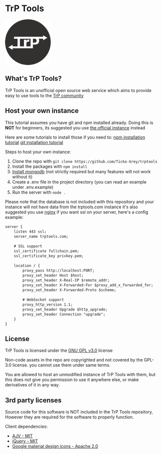 # TrP Tools
<img src="https://raw.githubusercontent.com/Ticko-Grey/trptools/master/Content/SiteContent/icon.png" alt="drawing" width="150"/>

## What's TrP Tools?
TrP Tools is an unofficial open source web service which aims to provide easy to use tools to the [TrP community](https://www.roblox.com/groups/4572671/Trolleybuses-Fan-Group)
## Host your own instance
This tutorial assumes you have git and npm installed already. Doing this is **NOT** for beginners, its suggested you use [the official instance](https://trptools.com) instead

Here are some tutorials to install those if you need to:
[npm installation tutorial](https://docs.npmjs.com/downloading-and-installing-node-js-and-npm)
[git installation tutorial](https://git-scm.com/book/en/v2/Getting-Started-Installing-Git) 

Steps to host your own instance:
1) Clone the repo with ``git clone https://github.com/Ticko-Grey/trptools``
2) Install the packages with ``npm install``
3) [Install mongodb](https://www.mongodb.com/docs/manual/installation/) (not strictly required but many features will not work without it)
4) Create a .env file in the project directory (you can read an example under .env.example)
5) Run the server with ``node .``

Please note that the database is not included with this repository and your instance will not have data from the trptools.com instance
it's also suggested you use [nginx](https://nginx.org/en/docs/install.html) if you want ssl on your server, here's a config example:
```
server {
    listen 443 ssl;
    server_name trptools.com;

    # SSL support
    ssl_certificate fullchain.pem;
    ssl_certificate_key privkey.pem;

    location / {
        proxy_pass http://localhost:PORT;
        proxy_set_header Host $host;
        proxy_set_header X-Real-IP $remote_addr;
        proxy_set_header X-Forwarded-For $proxy_add_x_forwarded_for;
        proxy_set_header X-Forwarded-Proto $scheme;

        # WebSocket support
        proxy_http_version 1.1;
        proxy_set_header Upgrade $http_upgrade;
        proxy_set_header Connection "upgrade";
    }
}
```
## License
TrP Tools is licensed under the [GNU GPL v3.0](https://choosealicense.com/licenses/gpl-3.0/) license

Non-code assets in the repo are copyrighted and not covered by the GPL-3.0 license. you cannot use them under same terms.

You are allowed to host an unmodified instance of TrP Tools with them, but this does not give you permission to use it anywhere else, or make derivatives of it in any way.
## 3rd party licenses
Source code for this software is NOT included in the TrP Tools repository, However they are required for the software to properly function.

Client dependencies:
- [AJV - MIT](https://ajv.js.org/license.html)
- [jQuery - MIT](https://jquery.com/license/)
- [Google material design icons - Apache 2.0](https://github.com/google/material-design-icons/blob/master/LICENSE)